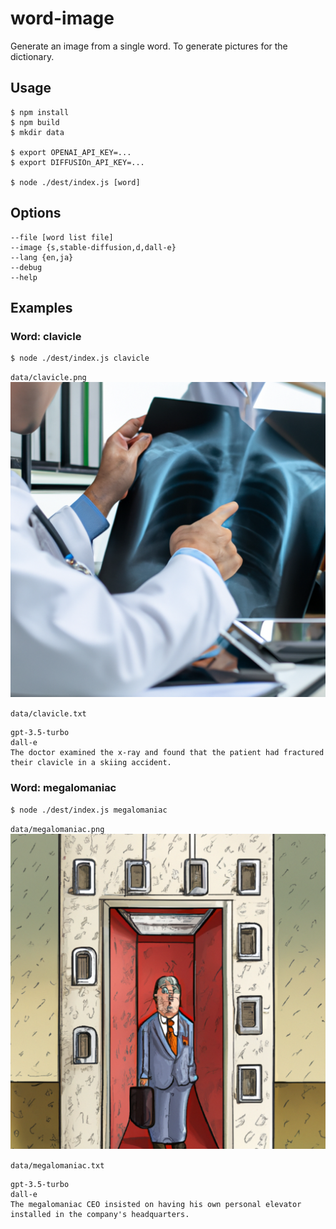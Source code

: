 # word-image

Generate an image from a single word. To generate pictures for the dictionary.


## Usage

```
$ npm install
$ npm build
$ mkdir data

$ export OPENAI_API_KEY=...
$ export DIFFUSIOn_API_KEY=...

$ node ./dest/index.js [word]
```

## Options

```
--file [word list file]
--image {s,stable-diffusion,d,dall-e}
--lang {en,ja}
--debug
--help
```

## Examples

### Word: clavicle

```
$ node ./dest/index.js clavicle
```

`data/clavicle.png`<br>
![clavicle](./docs/example/clavicle.png)

`data/clavicle.txt`
```
gpt-3.5-turbo
dall-e
The doctor examined the x-ray and found that the patient had fractured their clavicle in a skiing accident.
```

### Word: megalomaniac

```
$ node ./dest/index.js megalomaniac
```

`data/megalomaniac.png`<br>
![megalomaniac](./docs/example/megalomaniac.png)

`data/megalomaniac.txt`
```
gpt-3.5-turbo
dall-e
The megalomaniac CEO insisted on having his own personal elevator installed in the company's headquarters.
```
